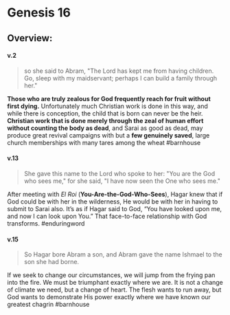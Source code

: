 # Genesis 16

## Overview:



#### v.2
>so she said to Abram, "The Lord has kept me from having children. Go, sleep with my maidservant; perhaps I can build a family through her."

**Those who are truly zealous for God frequently reach for fruit without first dying.** Unfortunately much Christian work is done in this way, and while there is conception, the child that is born can never be the heir. **Christian work that is done merely through the zeal of human effort without counting the body as dead**, and Sarai as good as dead, may produce great revival campaigns with but a **few genuinely saved**, large church memberships with many tares among the wheat
#barnhouse 

#### v.13
>She gave this name to the Lord who spoke to her: "You are the God who sees me," for she said, "I have now seen the One who sees me."

After meeting with _El Roi_ (**You-Are-the-God-Who-Sees**), Hagar knew that if God could be with her in the wilderness, He would be with her in having to submit to Sarai also. It’s as if Hagar said to God, “You have looked upon me, and now I can look upon You.” That face-to-face relationship with God transforms.
#enduringword 

#### v.15
>So Hagar bore Abram a son, and Abram gave the name Ishmael to the son she had borne.

If we seek to change our circumstances, we will jump from the frying pan into the fire. We must be triumphant exactly where we are. It is not a change of climate we need, but a change of heart. The flesh wants to run away, but God wants to demonstrate His power exactly where we have known our greatest chagrin
#barnhouse 


